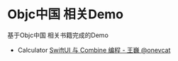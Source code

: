# Objc中国 相关Demo
基于Objc中国 相关书籍完成的Demo
- Calculator [SwiftUI 与 Combine 编程 - 王巍 @onevcat](https://objccn.io/products/swift-ui)